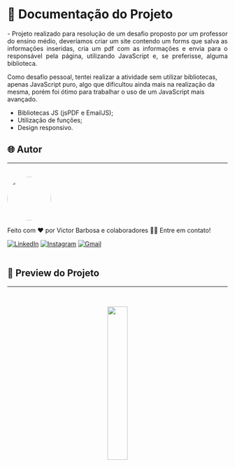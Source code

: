 # 📒 Documentação do Projeto

<p align="justify">
  - Projeto realizado para resolução de um desafio proposto por um professor do ensino médio, deveríamos criar um site contendo um forms que salva as informações inseridas, cria um pdf com as informações e envia para o responsável pela página, utilizando JavaScript e, se preferisse, alguma biblioteca.

  Como desafio pessoal, tentei realizar a atividade sem utilizar bibliotecas, apenas JavaScript puro, algo que dificultou ainda mais na realização da mesma, porém foi ótimo para trabalhar o uso de um JavaScript mais avançado.
</p>

- Bibliotecas JS (jsPDF e EmailJS);
- Utilização de funções;
- Design responsivo.

## 🌐 Autor
---
<br>

<a href="https://www.linkedin.com/in/victor-santos-01242007111203200607/">
 <img style="border-radius: 50%" src="https://avatars.githubusercontent.com/u/114593367?s=400&u=35dad9c7030300514c27e765de70b83b4073c802&v=4" width="100px;" alt=""/>
</a>

Feito com ❤️ por Victor Barbosa e colaboradores 👋🏽 Entre em contato!

[![LinkedIn](https://img.shields.io/badge/LinkedIn-0077B5?style=for-the-badge&logo=linkedin&logoColor=white)](https://www.linkedin.com/in/victor-santos-01242007111203200607/)
[![Instagram](https://img.shields.io/badge/-Instagram-%23E4405F?style=for-the-badge&logo=instagram&logoColor=white)](https://www.instagram.com/whosvitu_/)
[![Gmail](https://img.shields.io/badge/Gmail-333333?style=for-the-badge&logo=gmail&logoColor=red)](mailto:victorb.santos15@gmail.com)
<br>
<br>

## 🔗 Preview do Projeto
---

<br>
<p width="100%" align="center">
  <a href="https://victorb-s.github.io/Desafio-PDF-Email-JS/" target="_blank"><img src="https://img.shields.io/badge/Preview-FF5722?style=for-the-badge&logo=todoist&logoColor=white" width="30%"></a>
</p>
